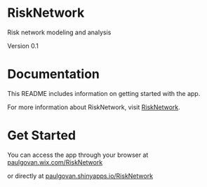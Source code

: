# RiskNetwork
Risk network modeling and analysis

Version 0.1 
# Documentation
This README includes information on getting started with the app.

For more information about RiskNetwork, visit [RiskNetwork](http://paulgovan.wix.com/RiskNetwork).
# Get Started
You can access the app through your browser at [paulgovan.wix.com/RiskNetwork](http://paulgovan.wix.com/risknetwork)

or directly at [paulgovan.shinyapps.io/RiskNetwork](https://paulgovan.shinyapps.io/risknetwork)
